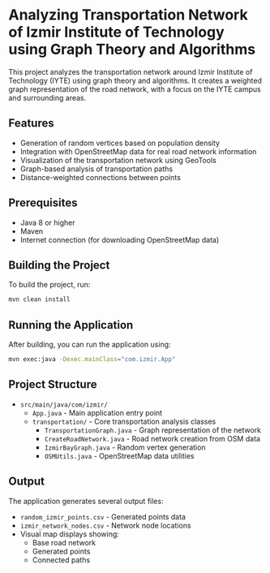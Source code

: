 # Analyzing Transportation Network of Izmir Institute of Technology using Graph Theory and Algorithms

This project analyzes the transportation network around Izmir Institute of Technology (IYTE) using graph theory and algorithms. It creates a weighted graph representation of the road network, with a focus on the IYTE campus and surrounding areas.

## Features

- Generation of random vertices based on population density
- Integration with OpenStreetMap data for real road network information
- Visualization of the transportation network using GeoTools
- Graph-based analysis of transportation paths
- Distance-weighted connections between points

## Prerequisites

- Java 8 or higher
- Maven
- Internet connection (for downloading OpenStreetMap data)

## Building the Project

To build the project, run:

```bash
mvn clean install
```

## Running the Application

After building, you can run the application using:

```bash
mvn exec:java -Dexec.mainClass="com.izmir.App"
```

## Project Structure

- `src/main/java/com/izmir/`
  - `App.java` - Main application entry point
  - `transportation/` - Core transportation analysis classes
    - `TransportationGraph.java` - Graph representation of the network
    - `CreateRoadNetwork.java` - Road network creation from OSM data
    - `IzmirBayGraph.java` - Random vertex generation
    - `OSMUtils.java` - OpenStreetMap data utilities

## Output

The application generates several output files:
- `random_izmir_points.csv` - Generated points data
- `izmir_network_nodes.csv` - Network node locations
- Visual map displays showing:
  - Base road network
  - Generated points
  - Connected paths
